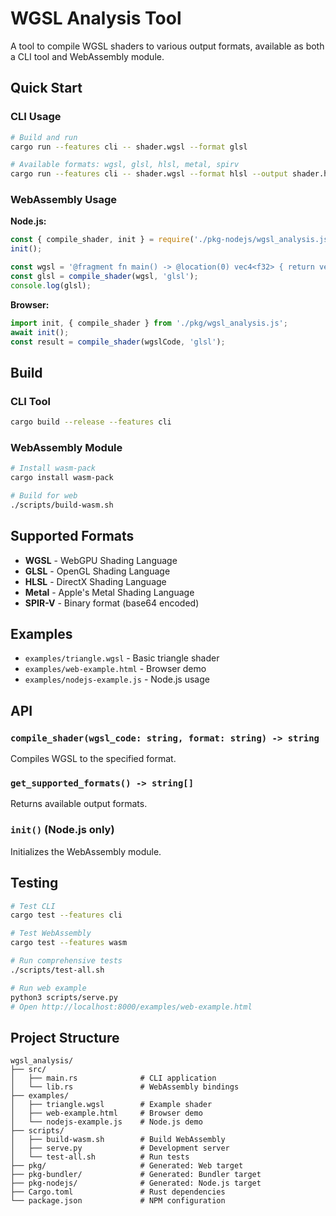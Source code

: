 # WGSL Analysis Tool

A tool to compile WGSL shaders to various output formats, available as both a CLI tool and WebAssembly module.

## Quick Start

### CLI Usage
```bash
# Build and run
cargo run --features cli -- shader.wgsl --format glsl

# Available formats: wgsl, glsl, hlsl, metal, spirv
cargo run --features cli -- shader.wgsl --format hlsl --output shader.hlsl
```

### WebAssembly Usage

**Node.js:**
```javascript
const { compile_shader, init } = require('./pkg-nodejs/wgsl_analysis.js');
init();

const wgsl = '@fragment fn main() -> @location(0) vec4<f32> { return vec4<f32>(1.0, 0.0, 0.0, 1.0); }';
const glsl = compile_shader(wgsl, 'glsl');
console.log(glsl);
```

**Browser:**
```javascript
import init, { compile_shader } from './pkg/wgsl_analysis.js';
await init();
const result = compile_shader(wgslCode, 'glsl');
```

## Build

### CLI Tool
```bash
cargo build --release --features cli
```

### WebAssembly Module
```bash
# Install wasm-pack
cargo install wasm-pack

# Build for web
./scripts/build-wasm.sh
```

## Supported Formats

- **WGSL** - WebGPU Shading Language
- **GLSL** - OpenGL Shading Language  
- **HLSL** - DirectX Shading Language
- **Metal** - Apple's Metal Shading Language
- **SPIR-V** - Binary format (base64 encoded)

## Examples

- `examples/triangle.wgsl` - Basic triangle shader
- `examples/web-example.html` - Browser demo
- `examples/nodejs-example.js` - Node.js usage

## API

### `compile_shader(wgsl_code: string, format: string) -> string`
Compiles WGSL to the specified format.

### `get_supported_formats() -> string[]`
Returns available output formats.

### `init()` (Node.js only)
Initializes the WebAssembly module.

## Testing

```bash
# Test CLI
cargo test --features cli

# Test WebAssembly  
cargo test --features wasm

# Run comprehensive tests
./scripts/test-all.sh

# Run web example
python3 scripts/serve.py
# Open http://localhost:8000/examples/web-example.html
```

## Project Structure

```
wgsl_analysis/
├── src/
│   ├── main.rs              # CLI application
│   └── lib.rs               # WebAssembly bindings
├── examples/
│   ├── triangle.wgsl        # Example shader
│   ├── web-example.html     # Browser demo
│   └── nodejs-example.js    # Node.js demo
├── scripts/
│   ├── build-wasm.sh        # Build WebAssembly
│   ├── serve.py             # Development server
│   └── test-all.sh          # Run tests
├── pkg/                     # Generated: Web target
├── pkg-bundler/             # Generated: Bundler target
├── pkg-nodejs/              # Generated: Node.js target
├── Cargo.toml               # Rust dependencies
└── package.json             # NPM configuration
```
